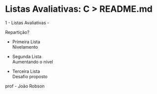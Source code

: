 # Listas Avaliativas: C >  README.md

1 - Listas Avaliativas -

   Repartição?

   - Primeira Lista  
   Nivelamento

   - Segunda Lista  
   Aumentando o nível

   - Terceira Lista  
   Desafio proposto

prof - João Robson